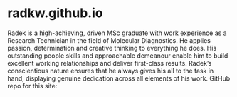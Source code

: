 # radkw.github.io
Radek is a high-achieving, driven MSc graduate with work experience as a Research Technician in the field of Molecular Diagnostics. He applies passion, determination and creative thinking to everything he does. His outstanding people skills and approachable demeanour enable him to build excellent working relationships and deliver first-class results. Radek’s conscientious nature ensures that he always gives his all to the task in hand, displaying genuine dedication across all elements of his work. 
GitHub repo for this site: 
